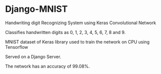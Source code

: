 # Django-MNIST
Handwriting digit Recognizing System using Keras Convolutional Network

Classifies handwritten digits as 0, 1, 2, 3, 4, 5, 6, 7, 8 and 9.

MNIST dataset of Keras library used to train the network on CPU using Tensorflow 

Served on a Django Server.

The network has an accuracy of 99.08%.
